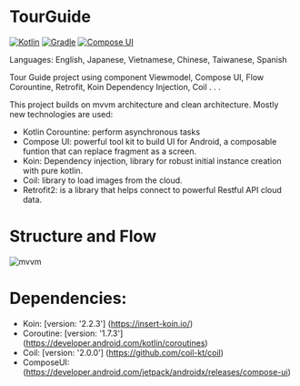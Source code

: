 # TourGuide
[![Kotlin](https://img.shields.io/badge/kotlin-1.9.0-blue.svg)](http://kotlinlang.org) [![Gradle](https://img.shields.io/badge/gradle-8.6-blue.svg)](https://developer.android.com/studio/releases/gradle-plugin) [![Compose UI](https://img.shields.io/badge/compose-ui-blue.svg)](https://developer.android.com/jetpack/androidx/releases/compose-ui)

Languages: English, Japanese, Vietnamese, Chinese, Taiwanese, Spanish

Tour Guide project using component Viewmodel, Compose UI, Flow Corountine, Retrofit, Koin Dependency Injection, Coil . . .

This project builds on mvvm architecture and clean architecture. Mostly new technologies are used:
- Kotlin Corountine: perform asynchronous tasks
- Compose UI: powerful tool kit to build UI for Android, a composable funtion that can replace fragment as a screen.
- Koin: Dependency injection, library for robust initial instance creation with pure kotlin.
- Coil: library to load images from the cloud.
- Retrofit2: is a library that helps connect to powerful Restful API cloud data.


# Structure and Flow
![mvvm](https://github.com/AnhDuyDT4/TourGuide/assets/35226783/749d9e57-f469-478f-badf-b7bc308224c2)

# Dependencies:
 - Koin: [version: '2.2.3'] (https://insert-koin.io/)
 - Coroutine: [version: '1.7.3'] (https://developer.android.com/kotlin/coroutines)
 - Coil: [version: '2.0.0'] (https://github.com/coil-kt/coil)
 - ComposeUI: (https://developer.android.com/jetpack/androidx/releases/compose-ui)
